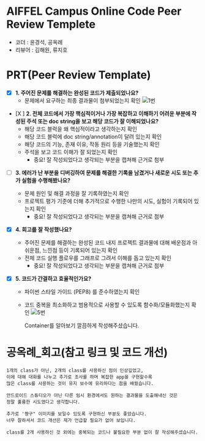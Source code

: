 # AIFFEL Campus Online Code Peer Review Templete
- 코더 : 윤경석, 공옥례
- 리뷰어 : 김해원, 류지호


# PRT(Peer Review Template)
- [x]  **1. 주어진 문제를 해결하는 완성된 코드가 제출되었나요?**
    - 문제에서 요구하는 최종 결과물이 첨부되었는지 확인
        ![1번](https://github.com/user-attachments/assets/9aa96068-429d-4618-8019-84aa15abd58b)
    
- [X ]  **2. 전체 코드에서 가장 핵심적이거나 가장 복잡하고 이해하기 어려운 부분에 작성된 
주석 또는 doc string을 보고 해당 코드가 잘 이해되었나요?**
    - 해당 코드 블럭을 왜 핵심적이라고 생각하는지 확인
    - 해당 코드 블럭에 doc string/annotation이 달려 있는지 확인
    - 해당 코드의 기능, 존재 이유, 작동 원리 등을 기술했는지 확인
    - 주석을 보고 코드 이해가 잘 되었는지 확인
        - 중요! 잘 작성되었다고 생각되는 부분을 캡쳐해 근거로 첨부
        
- [ ]  **3. 에러가 난 부분을 디버깅하여 문제를 해결한 기록을 남겼거나
새로운 시도 또는 추가 실험을 수행해봤나요?**
    - 문제 원인 및 해결 과정을 잘 기록하였는지 확인
    - 프로젝트 평가 기준에 더해 추가적으로 수행한 나만의 시도, 
    실험이 기록되어 있는지 확인
        - 중요! 잘 작성되었다고 생각되는 부분을 캡쳐해 근거로 첨부
        
- [X]  **4. 회고를 잘 작성했나요?**
    - 주어진 문제를 해결하는 완성된 코드 내지 프로젝트 결과물에 대해
    배운점과 아쉬운점, 느낀점 등이 기록되어 있는지 확인
    - 전체 코드 실행 플로우를 그래프로 그려서 이해를 돕고 있는지 확인
        - 중요! 잘 작성되었다고 생각되는 부분을 캡쳐해 근거로 첨부
        
- [x]  **5. 코드가 간결하고 효율적인가요?**
    - 파이썬 스타일 가이드 (PEP8) 를 준수하였는지 확인
    - 코드 중복을 최소화하고 범용적으로 사용할 수 있도록 함수화/모듈화했는지 확인
      ![5번](https://github.com/user-attachments/assets/64fbea02-3102-42f0-98cd-b8ba58b0c3ff)

      Container를 알아보기 깔끔하게 작성해주셨습니다.


# 공옥례_회고(참고 링크 및 코드 개선)
```
1개의 class가 아닌, 2개의 class를 사용하신 점이 인상깊었고,
이에 대해 대화를 나누고 추가로 조사를 하며 복잡한 app을 구현할수록 
많은 class를 사용하는 것이 유지 보수에 유리하다는 점을 배웠습니다.

안드로이드 스튜디오가 아닌 다른 임시 환경에서도 원하는 결과물을 도출해내신 것은
정말 훌륭한 시도였다고 생각합니다.

추가로 '짱구" 이미지를 보일수 있도록 구현하신 부분도 좋았습니다.
너무 잘하셔서 코드 개선은 제가 언급할 필요가 없어 보입니다. 

class를 2개 사용하신 것 외에는 중복되는 코드나 불필요한 부분 없이 잘 작성해주셨습니다.

```
